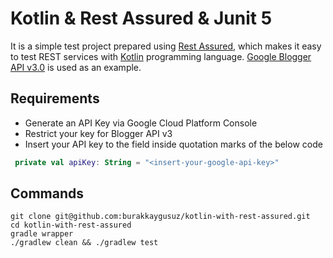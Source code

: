 # Kotlin & Rest Assured & Junit 5

It is a simple test project prepared using [Rest Assured](http://rest-assured.io/), which makes it easy to test REST
services with [Kotlin](https://kotlinlang.org/) programming
language. [Google Blogger API v3.0](https://developers.google.com/blogger/docs/3.0/using) is used as an example.

## Requirements

- Generate an API Key via Google Cloud Platform Console
- Restrict your key for Blogger API v3
- Insert your API key to the field inside quotation marks of the below code

```kotlin
 private val apiKey: String = "<insert-your-google-api-key>"
```

## Commands

```git
git clone git@github.com:burakkaygusuz/kotlin-with-rest-assured.git
cd kotlin-with-rest-assured
gradle wrapper
./gradlew clean && ./gradlew test
```
